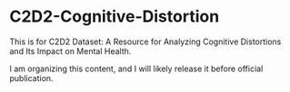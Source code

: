 # C2D2-Cognitive-Distortion
This is for C2D2 Dataset: A Resource for Analyzing Cognitive Distortions and Its Impact on Mental Health.

I am organizing this content, and I will likely release it before official publication.

